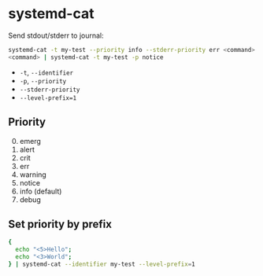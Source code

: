 # systemd-cat

Send stdout/stderr to journal:

```bash
systemd-cat -t my-test --priority info --stderr-priority err <command>
<command> | systemd-cat -t my-test -p notice
```

- `-t`, `--identifier`
- `-p`, `--priority`
- `--stderr-priority`
- `--level-prefix=1`


## Priority

0. emerg
1. alert
2. crit
3. err
4. warning
5. notice
6. info  (default)
7. debug


## Set priority by prefix

```bash
{
  echo "<5>Hello";
  echo "<3>World";
} | systemd-cat --identifier my-test --level-prefix=1
```
